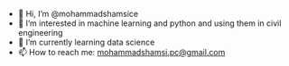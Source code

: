 - 👋 Hi, I’m @mohammadshamsice
- 👀 I’m interested in machine learning and python and using them in civil engineering
- 🌱 I’m currently learning data science
- 📫 How to reach me: mohammadshamsi.pc@gmail.com

<!---
mohammadshamsice/mohammadshamsice is a ✨ special ✨ repository because its `README.md` (this file) appears on your GitHub profile.
You can click the Preview link to take a look at your changes.
--->
